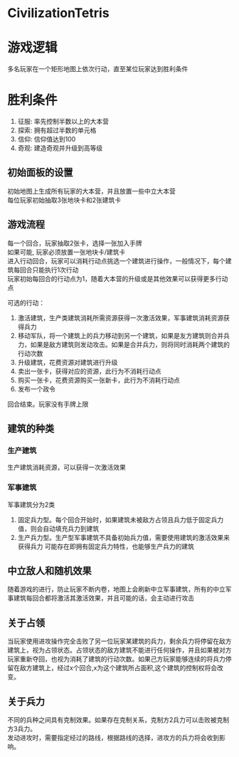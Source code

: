 # CivilizationTetris  

# 游戏逻辑   
多名玩家在一个矩形地图上依次行动，直至某位玩家达到胜利条件  

# 胜利条件  
1. 征服: 率先控制半数以上的大本营    
2. 探索: 拥有超过半数的单元格  
3. 信仰: 信仰值达到100  
4. 奇观: 建造奇观并升级到高等级

## 初始面板的设置  
初始地图上生成所有玩家的大本营，并且放置一些中立大本营  
每位玩家初始抽取3张地块卡和2张建筑卡  

## 游戏流程
每一个回合，玩家抽取2张卡，选择一张加入手牌  
如果可能, 玩家必须放置一张地块卡/建筑卡  
进入行动回合，玩家可以消耗行动点挑选一个建筑进行操作，一般情况下，每个建筑每回合只能执行1次行动  
玩家初始每回合的行动点为1，随着大本营的升级或是其他效果可以获得更多行动点  

可选的行动：
1. 激活建筑，生产类建筑消耗所需资源获得一次激活效果，军事建筑消耗资源获得兵力
2. 移动军队，将一个建筑上的兵力移动到另一个建筑，如果是友方建筑则合并兵力，如果是敌方建筑则发动攻击。如果是合并兵力，则将同时消耗两个建筑的行动次数
3. 升级建筑，花费资源对建筑进行升级
4. 卖出一张卡，获得对应的资源，此行为不消耗行动点
5. 购买一张卡，花费资源购买一张新卡，此行为不消耗行动点
6. 发布一个政令

回合结束。玩家没有手牌上限

## 建筑的种类
### 生产建筑
生产建筑消耗资源，可以获得一次激活效果

### 军事建筑
军事建筑分为2类
1. 固定兵力型。每个回合开始时，如果建筑未被敌方占领且兵力低于固定兵力值，则会自动填充兵力到建筑
2. 生产兵力型。生产型军事建筑不具备初始兵力值，需要使用建筑的激活效果来获得兵力
可能存在即拥有固定兵力特性，也能够生产兵力的建筑

## 中立敌人和随机效果
随着游戏的进行，防止玩家不断内卷，地图上会刷新中立军事建筑，所有的中立军事建筑每回合都将激活其激活效果，并且可能的话，会主动进行攻击

## 关于占领
当玩家使用进攻操作完全击败了另一位玩家某建筑的兵力，剩余兵力将停留在敌方建筑上，视为占领状态。占领状态的敌方建筑不能进行任何操作，并且如果被对方玩家重新夺回，也视为消耗了建筑的行动次数。如果己方玩家能够连续的将兵力停留在敌方建筑上，经过x个回合,x为这个建筑所占面积,这个建筑的控制权将会改变。  

## 关于兵力
不同的兵种之间具有克制效果。如果存在克制关系，克制方2兵力可以击败被克制方3兵力。  
发动进攻时，需要指定经过的路线，根据路线的选择，进攻方的兵力将会收到影响。  